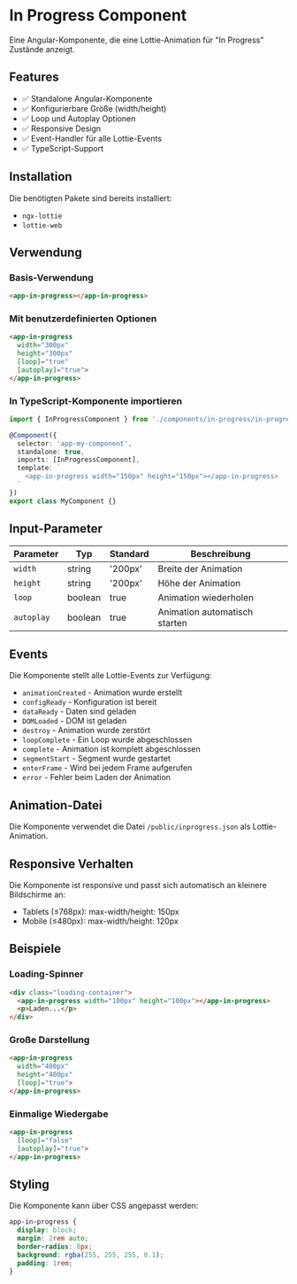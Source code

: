 # In Progress Component

Eine Angular-Komponente, die eine Lottie-Animation für "In Progress" Zustände anzeigt.

## Features

- ✅ Standalone Angular-Komponente
- ✅ Konfigurierbare Größe (width/height)
- ✅ Loop und Autoplay Optionen
- ✅ Responsive Design
- ✅ Event-Handler für alle Lottie-Events
- ✅ TypeScript-Support

## Installation

Die benötigten Pakete sind bereits installiert:
- `ngx-lottie`
- `lottie-web`

## Verwendung

### Basis-Verwendung

```html
<app-in-progress></app-in-progress>
```

### Mit benutzerdefinierten Optionen

```html
<app-in-progress 
  width="300px" 
  height="300px"
  [loop]="true"
  [autoplay]="true">
</app-in-progress>
```

### In TypeScript-Komponente importieren

```typescript
import { InProgressComponent } from './components/in-progress/in-progress.component';

@Component({
  selector: 'app-my-component',
  standalone: true,
  imports: [InProgressComponent],
  template: `
    <app-in-progress width="150px" height="150px"></app-in-progress>
  `
})
export class MyComponent {}
```

## Input-Parameter

| Parameter | Typ | Standard | Beschreibung |
|-----------|-----|----------|--------------|
| `width` | string | '200px' | Breite der Animation |
| `height` | string | '200px' | Höhe der Animation |
| `loop` | boolean | true | Animation wiederholen |
| `autoplay` | boolean | true | Animation automatisch starten |

## Events

Die Komponente stellt alle Lottie-Events zur Verfügung:

- `animationCreated` - Animation wurde erstellt
- `configReady` - Konfiguration ist bereit
- `dataReady` - Daten sind geladen
- `DOMLoaded` - DOM ist geladen
- `destroy` - Animation wurde zerstört
- `loopComplete` - Ein Loop wurde abgeschlossen
- `complete` - Animation ist komplett abgeschlossen
- `segmentStart` - Segment wurde gestartet
- `enterFrame` - Wird bei jedem Frame aufgerufen
- `error` - Fehler beim Laden der Animation

## Animation-Datei

Die Komponente verwendet die Datei `/public/inprogress.json` als Lottie-Animation.

## Responsive Verhalten

Die Komponente ist responsive und passt sich automatisch an kleinere Bildschirme an:

- Tablets (≤768px): max-width/height: 150px
- Mobile (≤480px): max-width/height: 120px

## Beispiele

### Loading-Spinner

```html
<div class="loading-container">
  <app-in-progress width="100px" height="100px"></app-in-progress>
  <p>Laden...</p>
</div>
```

### Große Darstellung

```html
<app-in-progress 
  width="400px" 
  height="400px"
  [loop]="true">
</app-in-progress>
```

### Einmalige Wiedergabe

```html
<app-in-progress 
  [loop]="false"
  [autoplay]="true">
</app-in-progress>
```

## Styling

Die Komponente kann über CSS angepasst werden:

```css
app-in-progress {
  display: block;
  margin: 2rem auto;
  border-radius: 8px;
  background: rgba(255, 255, 255, 0.1);
  padding: 1rem;
}
```